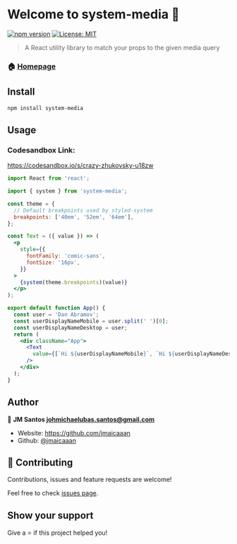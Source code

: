 # Welcome to system-media 👋

[![npm version](https://badge.fury.io/js/system-media.svg)](https://badge.fury.io/js/system-media)
[![License: MIT](https://img.shields.io/badge/License-MIT-yellow.svg)](#)

> A React utility library to match your props to the given media query

### 🏠 [Homepage](https://github.com/jmaicaaan/system-media)

## Install

```sh
npm install system-media
```

## Usage

### Codesandbox Link:

https://codesandbox.io/s/crazy-zhukovsky-u18zw

```jsx
import React from 'react';

import { system } from 'system-media';

const theme = {
  // Default breakpoints used by styled-system
  breakpoints: ['40em', '52em', '64em'],
};

const Text = ({ value }) => (
  <p
    style={{
      fontFamily: 'comic-sans',
      fontSize: '16px',
    }}
  >
    {system(theme.breakpoints)(value)}
  </p>
);

export default function App() {
  const user = 'Dan Abramov';
  const userDisplayNameMobile = user.split(' ')[0];
  const userDisplayNameDesktop = user;
  return (
    <div className="App">
      <Text
        value={[`Hi ${userDisplayNameMobile}`, `Hi ${userDisplayNameDesktop}`]}
      />
    </div>
  );
}
```

## Author

👤 **JM Santos <johmichaelubas.santos@gmail.com>**

- Website: https://github.com/jmaicaaan
- Github: [@jmaicaaan](https://github.com/jmaicaaan)

## 🤝 Contributing

Contributions, issues and feature requests are welcome!

Feel free to check [issues page](https://github.com/jmaicaaan/system-media/issues).

## Show your support

Give a ⭐️ if this project helped you!
